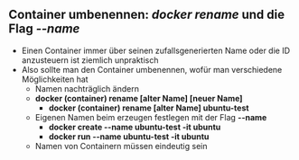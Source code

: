 ## Container umbenennen: *docker rename* und die Flag *--name*

* Einen Container immer über seinen zufallsgenerierten Name oder die ID 
anzusteuern ist ziemlich unpraktisch 
* Also sollte man den Container umbenennen, wofür man verschiedene 
Möglichkeiten hat
  * Namen nachträglich ändern
  * **docker (container) rename [alter Name] [neuer Name]**
    * **docker (container) rename [alter Name] ubuntu-test**
  * Eigenen Namen beim erzeugen festlegen mit der Flag **--name**
    * **docker create --name ubuntu-test -it ubuntu**
    * **docker run --name ubuntu-test -it ubuntu**
  * Namen von Containern müssen eindeutig sein